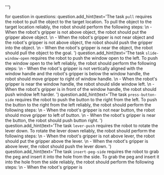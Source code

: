 
''')

for question in questions:
    question.add_hint(text='The task `pull` requires the robot to pull the object to the target location. To pull the object to the target location reliably, the robot should perform the following steps:  \n  - When the robot\'s gripper is not above object, the robot should put the gripper above object.  \n  - When the robot\'s gripper is not near object and the robot\'s gripper is not above object, the robot should push the gripper into the object.  \n  - When the robot\'s gripper is near the object, the robot should pull the object to the goal. ')
    question.add_hint(text='The task `slide-window-open` requires the robot to push the window open to the left. To push the window open to the left reliably, the robot should perform the following steps:  \n  - When the robot\'s gripper is not vertically aligned with the window handle and the robot\'s gripper is below the window handle, the robot should move gripper to right of window handle.  \n  - When the robot\'s gripper is near the window handle, the robot should slide window left.  \n  - When the robot\'s gripper is in front of the window handle, the robot should push window left harder. ')
    question.add_hint(text='The task `press-button-side` requires the robot to push the button to the right from the left. To push the button to the right from the left reliably, the robot should perform the following steps:  \n  - When the robot\'s gripper is not near button, the robot should move gripper to left of button.  \n  - When the robot\'s gripper is near the button, the robot should push button right. ')
    question.add_hint(text='The task `lever-push` requires the robot to rotate the lever down. To rotate the lever down reliably, the robot should perform the following steps:  \n  - When the robot\'s gripper is not above lever, the robot should put the gripper above the lever.  \n  - When the robot\'s gripper is above lever, the robot should push the lever down. ')
    question.add_hint(text='The task `insert-peg-side` requires the robot to grab the peg and insert it into the hole from the side. To grab the peg and insert it into the hole from the side reliably, the robot should perform the following steps:  \n  - When the robot\'s gripper is